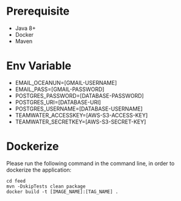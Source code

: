 # Prerequisite
* Java 8+
* Docker
* Maven

# Env Variable
* EMAIL_OCEANUN=[GMAIL-USERNAME]
* EMAIL_PASS=[GMAIL-PASSWORD]
* POSTGRES_PASSWORD=[DATABASE-PASSWORD]
* POSTGRES_URI=[DATABASE-URI]
* POSTGRES_USERNAME=[DATABASE-USERNAME]
* TEAMWATER_ACCESSKEY=[AWS-S3-ACCESS-KEY]
* TEAMWATER_SECRETKEY=[AWS-S3-SECRET-KEY]

# Dockerize
Please run the following command in the command line, in order to dockerize the application:
```
cd feed
mvn -DskipTests clean package
docker build -t [IMAGE_NAME]:[TAG_NAME] .
```
